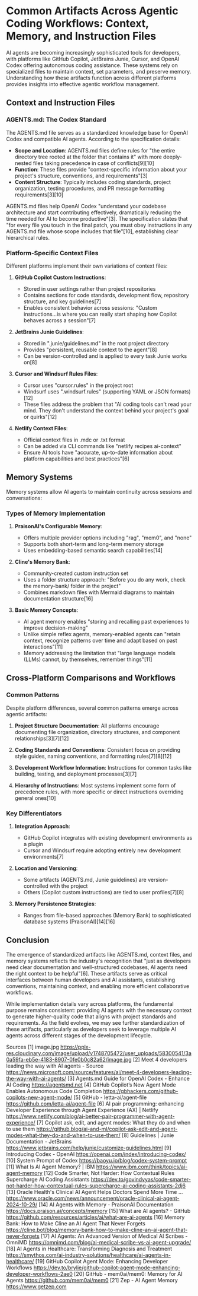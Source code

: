 # Common Artifacts Across Agentic Coding Workflows: Context, Memory, and Instruction Files

AI agents are becoming increasingly sophisticated tools for developers, with platforms like GitHub Copilot, JetBrains Junie, Cursor, and OpenAI Codex offering autonomous coding assistance. These systems rely on specialized files to maintain context, set parameters, and preserve memory. Understanding how these artifacts function across different platforms provides insights into effective agentic workflow management.

## Context and Instruction Files

### AGENTS.md: The Codex Standard

The AGENTS.md file serves as a standardized knowledge base for OpenAI Codex and compatible AI agents. According to the specification details:

- **Scope and Location**: AGENTS.md files define rules for "the entire directory tree rooted at the folder that contains it" with more deeply-nested files taking precedence in case of conflicts[9][10]
- **Function**: These files provide "context-specific information about your project's structure, conventions, and requirements"[3]
- **Content Structure**: Typically includes coding standards, project organization, testing procedures, and PR message formatting requirements[3][10]

AGENTS.md files help OpenAI Codex "understand your codebase architecture and start contributing effectively, dramatically reducing the time needed for AI to become productive"[3]. The specification states that "for every file you touch in the final patch, you must obey instructions in any AGENTS.md file whose scope includes that file"[10], establishing clear hierarchical rules.

### Platform-Specific Context Files

Different platforms implement their own variations of context files:

1. **GitHub Copilot Custom Instructions**:
   - Stored in user settings rather than project repositories
   - Contains sections for code standards, development flow, repository structure, and key guidelines[7]
   - Enables consistent behavior across sessions: "Custom instructions...is where you can really start shaping how Copilot behaves across a session"[7]

2. **JetBrains Junie Guidelines**:
   - Stored in ".junie/guidelines.md" in the root project directory
   - Provides "persistent, reusable context to the agent"[8]
   - Can be version-controlled and is applied to every task Junie works on[8]

3. **Cursor and Windsurf Rules Files**:
   - Cursor uses "cursor.rules" in the project root
   - Windsurf uses ".windsurf.rules" (supporting YAML or JSON formats)[12]
   - These files address the problem that "AI coding tools can't read your mind. They don't understand the context behind your project's goal or quirks"[12]

4. **Netlify Context Files**:
   - Official context files in .mdc or .txt format
   - Can be added via CLI commands like "netlify recipes ai-context"
   - Ensure AI tools have "accurate, up-to-date information about platform capabilities and best practices"[6]

## Memory Systems

Memory systems allow AI agents to maintain continuity across sessions and conversations:

### Types of Memory Implementation

1. **PraisonAI's Configurable Memory**:
   - Offers multiple provider options including "rag", "mem0", and "none"
   - Supports both short-term and long-term memory storage
   - Uses embedding-based semantic search capabilities[14]

2. **Cline's Memory Bank**:
   - Community-created custom instruction set
   - Uses a folder structure approach: "Before you do any work, check the memory-bank/ folder in the project"
   - Combines markdown files with Mermaid diagrams to maintain documentation structure[16]

3. **Basic Memory Concepts**:
   - AI agent memory enables "storing and recalling past experiences to improve decision-making"
   - Unlike simple reflex agents, memory-enabled agents can "retain context, recognize patterns over time and adapt based on past interactions"[11]
   - Memory addressing the limitation that "large language models (LLMs) cannot, by themselves, remember things"[11]

## Cross-Platform Comparisons and Workflows

### Common Patterns

Despite platform differences, several common patterns emerge across agentic artifacts:

1. **Project Structure Documentation**:
   All platforms encourage documenting file organization, directory structures, and component relationships[3][7][12]

2. **Coding Standards and Conventions**:
   Consistent focus on providing style guides, naming conventions, and formatting rules[7][8][12]

3. **Development Workflow Information**:
   Instructions for common tasks like building, testing, and deployment processes[3][7]

4. **Hierarchy of Instructions**:
   Most systems implement some form of precedence rules, with more specific or direct instructions overriding general ones[10]

### Key Differentiators

1. **Integration Approach**:
   - GitHub Copilot integrates with existing development environments as a plugin
   - Cursor and Windsurf require adopting entirely new development environments[7]

2. **Location and Versioning**:
   - Some artifacts (AGENTS.md, Junie guidelines) are version-controlled with the project
   - Others (Copilot custom instructions) are tied to user profiles[7][8]

3. **Memory Persistence Strategies**:
   - Ranges from file-based approaches (Memory Bank) to sophisticated database systems (PraisonAI)[14][16]

## Conclusion

The emergence of standardized artifacts like AGENTS.md, context files, and memory systems reflects the industry's recognition that "just as developers need clear documentation and well-structured codebases, AI agents need the right context to be helpful"[6]. These artifacts serve as critical interfaces between human developers and AI assistants, establishing conventions, maintaining context, and enabling more efficient collaborative workflows.

While implementation details vary across platforms, the fundamental purpose remains consistent: providing AI agents with the necessary context to generate higher-quality code that aligns with project standards and requirements. As the field evolves, we may see further standardization of these artifacts, particularly as developers seek to leverage multiple AI agents across different stages of the development lifecycle.

Sources
[1] image.jpg https://pplx-res.cloudinary.com/image/upload/v1748705472/user_uploads/58300541/3a0a59fa-eb5e-4183-8907-0fe0b0c82a62/image.jpg
[2] Meet 4 developers leading the way with AI agents - Source https://news.microsoft.com/source/features/ai/meet-4-developers-leading-the-way-with-ai-agents/
[3] Agents.md Guide for OpenAI Codex - Enhance AI Coding https://agentsmd.net
[4] GitHub Copilot’s New Agent Mode Enables Autonomous Code Completion https://gbhackers.com/github-copilots-new-agent-mode/
[5] GitHub - letta-ai/agent-file https://github.com/letta-ai/agent-file
[6] AI pair programming: enhancing Developer Experience through Agent Experience (AX) | Netlify https://www.netlify.com/blog/ai-better-pair-programmer-with-agent-experience/
[7] Copilot ask, edit, and agent modes: What they do and when to use them https://github.blog/ai-and-ml/copilot-ask-edit-and-agent-modes-what-they-do-and-when-to-use-them/
[8] Guidelines | Junie Documentation - JetBrains https://www.jetbrains.com/help/junie/customize-guidelines.html
[9] Introducing Codex - OpenAI https://openai.com/index/introducing-codex/
[10] System Prompt of Codex https://baoyu.io/blog/codex-system-prompt
[11] What Is AI Agent Memory? | IBM https://www.ibm.com/think/topics/ai-agent-memory
[12] Code Smarter, Not Harder: How Contextual Rules Supercharge AI Coding Assistants https://dev.to/govindvyas/code-smarter-not-harder-how-contextual-rules-supercharge-ai-coding-assistants-2dj6
[13] Oracle Health's Clinical AI Agent Helps Doctors Spend More Time ... https://www.oracle.com/news/announcement/oracle-clinical-ai-agent-2024-10-29/
[14] AI Agents with Memory - PraisonAI Documentation https://docs.praison.ai/concepts/memory
[15] What are AI agents? - GitHub https://github.com/resources/articles/ai/what-are-ai-agents
[16] Memory Bank: How to Make Cline an AI Agent That Never Forgets https://cline.bot/blog/memory-bank-how-to-make-cline-an-ai-agent-that-never-forgets
[17] AI Agents: An Advanced Version of Medical AI Scribes - OmniMD https://omnimd.com/blog/ai-medical-scribe-vs-ai-agent-upgrade/
[18] AI Agents in Healthcare: Transforming Diagnosis and Treatment https://smythos.com/ai-industry-solutions/healthcare/ai-agents-in-healthcare/
[19] GitHub Copilot Agent Mode: Enhancing Developer Workflows https://dev.to/brylie/github-copilot-agent-mode-enhancing-developer-workflows-2ae0
[20] GitHub - mem0ai/mem0: Memory for AI Agents https://github.com/mem0ai/mem0
[21] Zep - AI Agent Memory https://www.getzep.com

